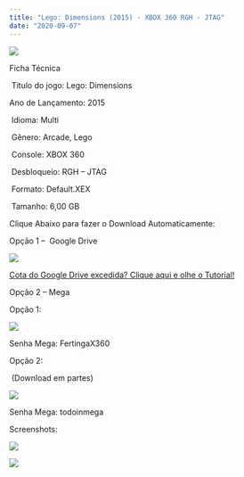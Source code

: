 ```yaml
---
title: "Lego: Dimensions (2015) - XBOX 360 RGH - JTAG"
date: "2020-09-07"
---
```


![](https://1.bp.blogspot.com/-aE1ReimzIX0/X1a9V0yooLI/AAAAAAAAO2Y/yx1RskpObYMai2CZhfCP7G-uaqlIHJbuwCLcBGAsYHQ/w280-h400/x360_legodimensions.jpg)

Ficha Técnica

 Titulo do jogo: Lego: Dimensions

Ano de Lançamento: 2015

 Idioma: Multi

 Gênero: Arcade, Lego

 Console: XBOX 360

 Desbloqueio: RGH – JTAG

 Formato: Default.XEX

 Tamanho: 6,00 GB

Clique Abaixo para fazer o Download Automaticamente:

Opção 1 –  Google Drive

[![](https://1.bp.blogspot.com/-4SUqXRoRWc0/XtsW72LDzrI/AAAAAAAAKHM/qo1oDro7CI03qjIvaVCl6yKZ3v_F_JvBwCK4BGAsYHg/APRENDA-Recupdsdasdasdaerado.png)](https://zee.gl/QLBf42d)

[Cota do Google Drive excedida? Clique aqui e olhe o Tutorial!](https://ultragames-torrents.blogspot.com/2020/06/burlar-cota-do-google-drive.html) 

Opção 2 – Mega

Opção 1: 

[![](https://1.bp.blogspot.com/-fysMBE_30yA/XtsW8rOzeTI/AAAAAAAAKHQ/yEg2otqCtcAfsWIP0xI63y3c0eWdDVksQCK4BGAsYHg/MEGA.png)](https://zee.gl/KwuXlLbv)

Senha Mega: FertingaX360

Opção 2:

 (Download em partes)

[![](https://1.bp.blogspot.com/-fysMBE_30yA/XtsW8rOzeTI/AAAAAAAAKHQ/yEg2otqCtcAfsWIP0xI63y3c0eWdDVksQCK4BGAsYHg/MEGA.png)](https://zee.gl/mGddxJ)

Senha Mega: todoinmega

Screenshots:

![](https://1.bp.blogspot.com/-hfC-NK_iygk/X1a9V8cWznI/AAAAAAAAO2U/CUbR5ay3vY8SbSFl4Of0W6WXQjr2y_73wCLcBGAsYHQ/w500-h281/maxresdefault.jpg)

[![](https://1.bp.blogspot.com/-MVCnExbj54Q/X1a9XeLZN_I/AAAAAAAAO2c/ZHjWYC9y-48Evo3QWzd3NjSBvoOiTUsLACLcBGAsYHQ/w500-h281/maxresdefault{40dcdfd0a3f176073d713beaee4fcd56db243ec708877a2e730ba987ecd6f1ab}2B{40dcdfd0a3f176073d713beaee4fcd56db243ec708877a2e730ba987ecd6f1ab}25281{40dcdfd0a3f176073d713beaee4fcd56db243ec708877a2e730ba987ecd6f1ab}2529.jpg)](https://1.bp.blogspot.com/-MVCnExbj54Q/X1a9XeLZN_I/AAAAAAAAO2c/ZHjWYC9y-48Evo3QWzd3NjSBvoOiTUsLACLcBGAsYHQ/s1280/maxresdefault{40dcdfd0a3f176073d713beaee4fcd56db243ec708877a2e730ba987ecd6f1ab}2B{40dcdfd0a3f176073d713beaee4fcd56db243ec708877a2e730ba987ecd6f1ab}25281{40dcdfd0a3f176073d713beaee4fcd56db243ec708877a2e730ba987ecd6f1ab}2529.jpg)
